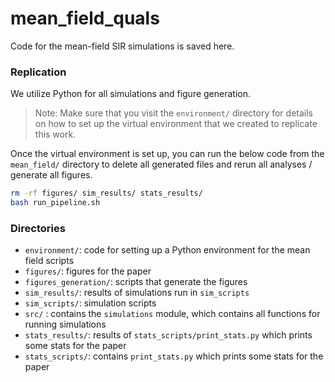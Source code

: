 # mean_field_quals
Code for the mean-field SIR simulations is saved here.

### Replication
We utilize Python for all simulations and figure generation.

> Note: Make sure that you visit the `environment/` directory for details on how to set up the virtual environment that we created to replicate this work.

Once the virtual environment is set up, you can run the below code from the `mean_field/` directory to delete all generated files and rerun all analyses / generate all figures.

```sh
rm -rf figures/ sim_results/ stats_results/
bash run_pipeline.sh
```

### Directories
- `environment/`: code for setting up a Python environment for the mean field scripts
- `figures/`: figures for the paper
- `figures_generation/`: scripts that generate the figures
- `sim_results/`: results of simulations run in `sim_scripts`
- `sim_scripts/`: simulation scripts
- `src/` : contains the `simulations` module, which contains all functions for running simulations
- `stats_results/`: results of `stats_scripts/print_stats.py` which prints some stats for the paper
- `stats_scripts/`: contains `print_stats.py` which prints some stats for the paper